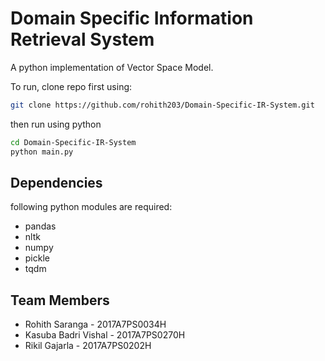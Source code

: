 # Domain Specific Information Retrieval System

A python implementation of Vector Space Model.

To run, clone repo first using:
```sh
git clone https://github.com/rohith203/Domain-Specific-IR-System.git
```
then run using python
```sh
cd Domain-Specific-IR-System
python main.py
```

## Dependencies
following python modules are required:
- pandas
- nltk
- numpy
- pickle
- tqdm

## Team Members
- Rohith Saranga - 2017A7PS0034H
- Kasuba Badri Vishal - 2017A7PS0270H
- Rikil Gajarla - 2017A7PS0202H
